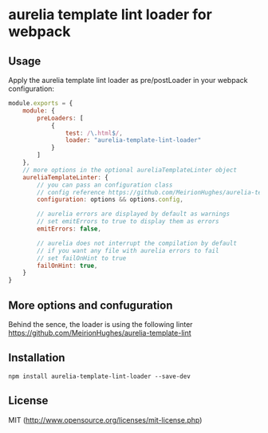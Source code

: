# aurelia template lint loader for webpack

## Usage

Apply the aurelia template lint loader as pre/postLoader in your webpack configuration:

``` javascript
module.exports = {
    module: {
        preLoaders: [
            {
                test: /\.html$/,
                loader: "aurelia-template-lint-loader"
            }
        ]
    },
    // more options in the optional aureliaTemplateLinter object
    aureliaTemplateLinter: {
        // you can pass an configuration class
        // config reference https://github.com/MeirionHughes/aurelia-template-lint#config
	    configuration: options && options.config,

		// aurelia errors are displayed by default as warnings
		// set emitErrors to true to display them as errors
		emitErrors: false,

		// aurelia does not interrupt the compilation by default
		// if you want any file with aurelia errors to fail
		// set failOnHint to true
		failOnHint: true,
	}
}
```
## More options and confuguration
Behind the sence, the loader is using the following linter https://github.com/MeirionHughes/aurelia-template-lint

## Installation

``` shell
npm install aurelia-template-lint-loader --save-dev
```

## License

MIT (http://www.opensource.org/licenses/mit-license.php)


